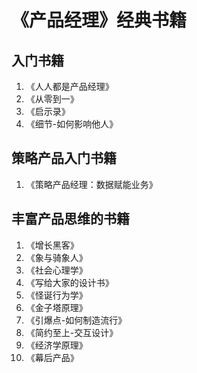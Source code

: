 # 《产品经理》经典书籍
## 入门书籍
1. 《人人都是产品经理》
2. 《从零到一》
3. 《启示录》
4. 《细节-如何影响他人》

## 策略产品入门书籍
1. 《策略产品经理：数据赋能业务》

## 丰富产品思维的书籍
1. 《增长黑客》
2. 《象与骑象人》
3. 《社会心理学》
4. 《写给大家的设计书》
5. 《怪诞行为学》
6. 《金子塔原理》
7. 《引爆点-如何制造流行》
8. 《简约至上-交互设计》
9. 《经济学原理》
10. 《幕后产品》